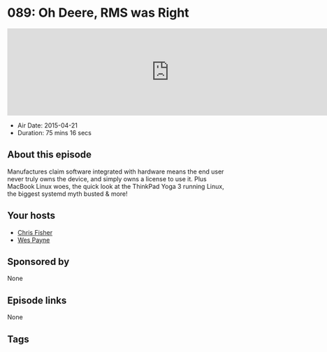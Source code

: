 # 089: Oh Deere, RMS was Right

<iframe src="https://player.fireside.fm/v2/RUkczH-V+4hDN-TxW?theme=dark" width="740" height="200" frameborder="0" scrolling="no"></iframe>

* Air Date: 2015-04-21
* Duration: 75 mins 16 secs

## About this episode

Manufactures claim software integrated with hardware means the end user never truly owns the device, and simply owns a license to use it. Plus MacBook Linux woes, the quick look at the ThinkPad Yoga 3 running Linux, the biggest systemd myth busted & more!

## Your hosts
* [Chris Fisher](https://linuxunplugged.com/hosts/chrislas)
* [Wes Payne](https://linuxunplugged.com/hosts/wes)

## Sponsored by

None



## Episode links

None



## Tags

